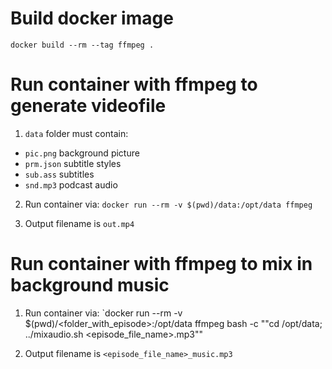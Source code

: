 # Build docker image

`docker build --rm --tag ffmpeg .`

# Run container with ffmpeg to generate videofile

1. `data` folder must contain:
- `pic.png` background picture
- `prm.json` subtitle styles
- `sub.ass` subtitles
- `snd.mp3` podcast audio

2. Run container via:
`docker run --rm -v $(pwd)/data:/opt/data ffmpeg`

3. Output filename is `out.mp4`

# Run container with ffmpeg to mix in background music
1. Run container via:
`docker run --rm -v $(pwd)/<folder_with_episode>:/opt/data ffmpeg bash -c ""cd /opt/data; ../mixaudio.sh <episode_file_name>.mp3""

2. Output filename is `<episode_file_name>_music.mp3`
